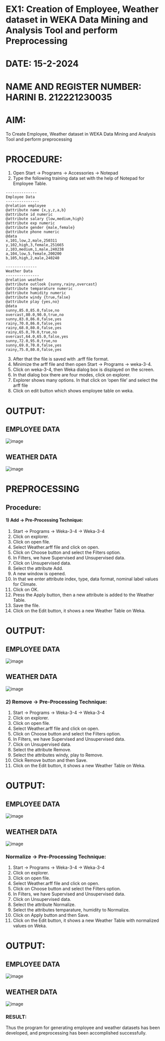 # EX1: Creation of Employee, Weather dataset in WEKA Data Mining and Analysis Tool and perform Preprocessing
# DATE: 15-2-2024
# NAME AND REGISTER NUMBER: HARINI B. 212221230035
# AIM: 
  To Create Employee, Weather dataset in WEKA Data Mining and Analysis Tool and perform preprocessing
# PROCEDURE: 
1) Open Start -> Programs -> Accessories -> Notepad
2) Type the following training data set with the help of Notepad for Employee Table.

```
--------------
Employee Data
---------------
@relation employee
@attribute name {x,y,z,a,b}
@attribute id numeric
@attribute salary {low,medium,high}
@attribute exp numeric
@attribute gender {male,female}
@attribute phone numeric
@data
x,101,low,2,male,250311
y,102,high,3,female,251665
z,103,medium,1,male,240238
a,104,low,5,female,200200
b,105,high,2,male,240240

--------------
Weather Data
---------------
@relation weather
@attribute outlook {sunny,rainy,overcast}
@attribute temparature numeric
@attribute humidity numeric
@attribute windy {true,false}
@attribute play {yes,no}
@data
sunny,85.0,85.0,false,no
overcast,80.0,90.0,true,no
sunny,83.0,86.0,false,yes
rainy,70.0,86.0,false,yes
rainy,68.0,80.0,false,yes
rainy,65.0,70.0,true,no
overcast,64.0,65.0,false,yes
sunny,72.0,95.0,true,no
sunny,69.0,70.0,false,yes
rainy,75.0,80.0,false,yes
```
3) After that the file is saved with .arff file format.
4) Minimize the arff file and then open Start -> Programs -> weka-3-4.
5) Click on weka-3-4, then Weka dialog box is displayed on the screen.
6) In that dialog box there are four modes, click on explorer.
7) Explorer shows many options. In that click on ‘open file’ and select the arff file
8) Click on edit button which shows employee table on weka.

# OUTPUT:
## EMPLOYEE DATA
![image](https://github.com/HariniBaskar/WDM_EXP1/assets/93427253/7da01a33-34f9-4272-a9d9-ef00418c2031)
## WEATHER DATA
![image](https://github.com/HariniBaskar/WDM_EXP1/assets/93427253/6d3b4eb9-74e0-4edf-883e-c75749bc4eb1)

# PREPROCESSING
## Procedure:
#### 1) Add -> Pre-Processing Technique:
1) Start -> Programs -> Weka-3-4 -> Weka-3-4
2) Click on explorer.
3) Click on open file.
4) Select Weather.arff file and click on open.
5) Click on Choose button and select the Filters option.
6) In Filters, we have Supervised and Unsupervised data.
7) Click on Unsupervised data.
8) Select the attribute Add.
9) A new window is opened.
10) In that we enter attribute index, type, data format, nominal label values for Climate.
11) Click on OK.
12) Press the Apply button, then a new attribute is added to the Weather Table.
13) Save the file.
14) Click on the Edit button, it shows a new Weather Table on Weka.

# OUTPUT:
## EMPLOYEE DATA
![image](https://github.com/HariniBaskar/WDM_EXP1/assets/93427253/a6a21d34-123c-4a57-88fd-711613c1315b)
## WEATHER DATA
![image](https://github.com/HariniBaskar/WDM_EXP1/assets/93427253/3c3ae36d-4469-4169-b9ee-7adc7234da7b)


### 2) Remove -> Pre-Processing Technique:

1) Start -> Programs -> Weka-3-4 -> Weka-3-4
2) Click on explorer.
3) Click on open file.
4) Select Weather.arff file and click on open.
5) Click on Choose button and select the Filters option.
6) In Filters, we have Supervised and Unsupervised data.
7) Click on Unsupervised data.
8) Select the attribute Remove.
9) Select the attributes windy, play to Remove.
10) Click Remove button and then Save.
11) Click on the Edit button, it shows a new Weather Table on Weka.

# OUTPUT:
## EMPLOYEE DATA
![image](https://github.com/HariniBaskar/WDM_EXP1/assets/93427253/c74cb57d-222d-40d6-97b8-d3c30ae748f1)
## WEATHER DATA
![image](https://github.com/HariniBaskar/WDM_EXP1/assets/93427253/573c420e-fc61-4126-85c9-180f60b409da)


### Normalize -> Pre-Processing Technique:

1) Start -> Programs -> Weka-3-4 -> Weka-3-4
2) Click on explorer.
3) Click on open file.
4) Select Weather.arff file and click on open.
5) Click on Choose button and select the Filters option.
6) In Filters, we have Supervised and Unsupervised data.
7) Click on Unsupervised data.
8) Select the attribute Normalize.
9) Select the attributes temparature, humidity to Normalize.
10) Click on Apply button and then Save.
11) Click on the Edit button, it shows a new Weather Table with normalized values on Weka.

# OUTPUT:
## EMPLOYEE DATA
![image](https://github.com/HariniBaskar/WDM_EXP1/assets/93427253/b7ae4825-7e09-4f3e-a165-317ab7287991)
## WEATHER DATA
![image](https://github.com/HariniBaskar/WDM_EXP1/assets/93427253/5b8f198a-854f-4417-9663-4b8ff99d6029)


### RESULT: 
  Thus the program for generating employee and weather datasets has been developed, and preprocessing has been accomplished successfully.
